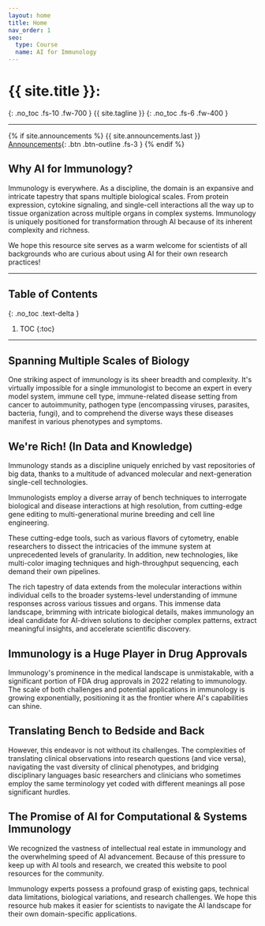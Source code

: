 ```yaml
---
layout: home
title: Home
nav_order: 1
seo:
  type: Course
  name: AI for Immunology
---
```


# {{ site.title }}:
{: .no_toc .fs-10 .fw-700 }
{{ site.tagline }}
{: .no_toc .fs-6 .fw-400 }

---

{% if site.announcements %}
{{ site.announcements.last }}
[Announcements](announcements.md){: .btn .btn-outline .fs-3 }
{% endif %}


## Why AI for Immunology?
Immunology is everywhere. As a discipline, the domain is an expansive and intricate tapestry that spans multiple biological scales. From protein expression, cytokine signaling, and single-cell interactions all the way up to tissue organization across multiple organs in complex systems. Immunology is uniquely positioned for transformation through AI because of its inherent complexity and richness.

We hope this resource site serves as a warm welcome for scientists of all backgrounds who are curious about using AI for their own research practices!

---

## Table of Contents
{: .no_toc .text-delta }

1. TOC
{:toc}

---

## Spanning Multiple Scales of Biology
One striking aspect of immunology is its sheer breadth and complexity. It's virtually impossible for a single immunologist to become an expert in every model system, immune cell type, immune-related disease setting from cancer to autoimmunity, pathogen type (encompassing viruses, parasites, bacteria, fungi), and to comprehend the diverse ways these diseases manifest in various phenotypes and symptoms.

## We're Rich! (In Data and Knowledge)
Immunology stands as a discipline uniquely enriched by vast repositories of big data, thanks to a multitude of advanced molecular and next-generation single-cell technologies. 

Immunologists employ a diverse array of bench techniques to interrogate biological and disease interactions at high resolution, from cutting-edge gene editing to multi-generational murine breeding and cell line engineering.

These cutting-edge tools, such as various flavors of cytometry, enable researchers to dissect the intricacies of the immune system at unprecedented levels of granularity. In addition, new technologies, like multi-color imaging techniques and high-throughput sequencing, each demand their own pipelines.  

The rich tapestry of data extends from the molecular interactions within individual cells to the broader systems-level understanding of immune responses across various tissues and organs. This immense data landscape, brimming with intricate biological details, makes immunology an ideal candidate for AI-driven solutions to decipher complex patterns, extract meaningful insights, and accelerate scientific discovery.

## Immunology is a Huge Player in Drug Approvals
Immunology's prominence in the medical landscape is unmistakable, with a significant portion of FDA drug approvals in 2022 relating to immunology. The scale of both challenges and potential applications in immunology is growing exponentially, positioning it as the frontier where AI's capabilities can shine.

## Translating Bench to Bedside and Back
However, this endeavor is not without its challenges. The complexities of translating clinical observations into research questions (and vice versa), navigating the vast diversity of clinical phenotypes, and bridging disciplinary languages basic researchers and clinicians who sometimes employ the same terminology yet coded with different meanings all pose significant hurdles.

## The Promise of AI for Computational & Systems Immunology
We recognized the vastness of intellectual real estate in immunology and the overwhelming speed of AI advancement. Because of this pressure to keep up with AI tools and research, we created this website to pool resources for the community.

Immunology experts possess a profound grasp of existing gaps, technical data limitations, biological variations, and research challenges. We hope this resource hub makes it easier for scientists to navigate the AI landscape for their own domain-specific applications.